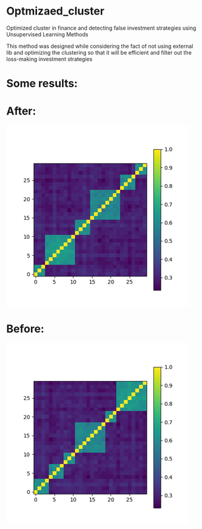 # Optmizaed_cluster
Optimized cluster in finance and detecting false investment strategies using Unsupervised Learning Methods 

This method was designed while considering the fact of not using external lib and optimizing the clustering so that it will be efficient and filter out the loss-making investment strategies 

# Some results:
# After: 
![After](https://github.com/white07S/Optimized_cluster/blob/main/after.png)
# Before: 

![Before](https://github.com/white07S/Optimized_cluster/blob/main/before.png)


